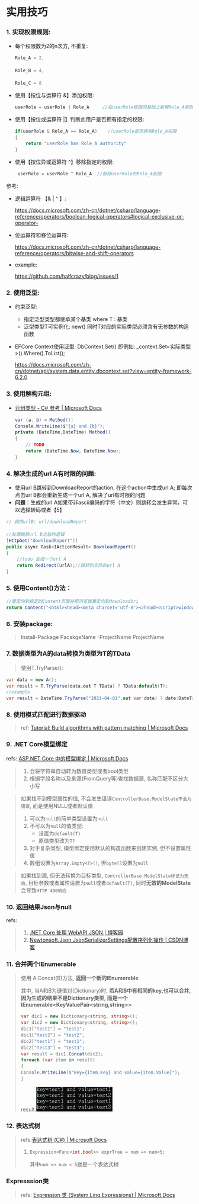 # 实用技巧

### 1. 实现权限规则: 

   + 每个权限数为2的n次方, 不重复:

     ```c#
     Role_A = 2,
     
     Role_B = 4,
     
     Role_C = 8
     ```

   + 使用【按位与运算符 &】添加权限: 

     ```c#
     userRole = userRole | Role_A     //在userRole权限的基础上新增Role_A权限
     ```

   + 使用【按位或运算符 |】判断此用户是否拥有指定的权限:

     ```c#
     if(userRole & Role_A == Role_A)	//userRole是否拥有Role_A权限
     {
         return "userRole has Role_A authority"
     }
     ```
     
   + 使用【按位异或运算符 ^】移除指定的权限:

     ```c#
      userRole = userRole ^ Role_A  //移除userRole的Role_A权限
     ```
   
     

   参考:

   + 逻辑运算符 【& | ^ 】:

     https://docs.microsoft.com/zh-cn/dotnet/csharp/language-reference/operators/boolean-logical-operators#logical-exclusive-or-operator-
   
   + 位运算符和移位运算符:
   
     https://docs.microsoft.com/zh-cn/dotnet/csharp/language-reference/operators/bitwise-and-shift-operators
   
   + example:
   
     https://github.com/halfcrazy/blog/issues/1

### 2. 使用泛型:

   + 约束泛型:
   
     + 指定泛型类型都继承某个基类 where T : 基类
     + 泛型类型T可实例化: new() 同时T对应的实际类型必须含有无参数的构造函数
   
   + EFCore Context使用泛型: DbContext.Set<TEntity>() 即例如: _context.Set<实际类型>().Where().ToList();
   
     https://docs.microsoft.com/zh-cn/dotnet/api/system.data.entity.dbcontext.set?view=entity-framework-6.2.0

### 3. 使用解构元组:

   + [元组类型 - C# 参考 | Microsoft Docs](https://docs.microsoft.com/zh-cn/dotnet/csharp/language-reference/builtin-types/value-tuples)

     ```c#
     var (a, b) = Method();
     Console.WriteLine($"{a} and {b}");
     private (DateTime,DateTime) Method()
     {
         // TODO 
         return (DateTime.Now, DateTime.Now);
     }
     ```

### 4. 解决生成的url A有时限的问题:

   + 使用url B跳转到DownloadReport的action, 在这个action中生成url A; 即每次点击url B都会重新生成一个url A, 解决了url有时限的问题
   + **问题**：生成的url A如果带非ascii编码的字符（中文）则跳转会发生异常，可以选择转码或者【5】

```c#
// 调用urlB: url/downloadReport

//处理跳转url B之后的逻辑
[HttpGet("downloadReport")]
public async Task<IActionResult> DownloadReport()
{
    //todo 生成一个url A
    return Redirect(urlA);//跳转到实际的url A
}

```
### 5. 使用Content()方法：

```c#
//重定向到指定的Content页面并把浏览器重定向到downloadUri
return Content("<html><head><meta charset='utf-8'></head><script>window.location.href ='" + downloadUri + "'</script></html>","text/html");
```

### 6. 安装package:

> Install-Package PacakgeName -ProjectName ProjectName



### 7. **数据类型为A的data转换为类型为T的TData**

> 使用T.TryParse():

```c#
var data = new A();
var result = T.TryParse(data,out T TData) ? TData:default(T);
//example
var result = DateTime.TryParse("2021-04-01",out var date) ? date:DateTime.Now;
```
### 8. 使用模式匹配进行数据驱动

> ref: [Tutorial: Build algorithms with pattern matching | Microsoft Docs](https://docs.microsoft.com/zh-cn/dotnet/csharp/fundamentals/tutorials/pattern-matching)

### 9. .NET Core模型绑定

refs: [ASP.NET Core 中的模型绑定 | Microsoft Docs](https://docs.microsoft.com/zh-cn/aspnet/core/mvc/models/model-binding?view=aspnetcore-3.1#type-conversion-errors)

> 1. 会将字符串自动转为数值类型或者bool类型
> 2. 根据字段名称以及来源(FromQuery等)查找数据源, 名称匹配不区分大小写

> 如果找不到模型属性的值, 不会发生错误``ControllerBase.ModelState不会为错误``, 而是使用NULL或者默认值
>
> 1. 可以为``null``的简单类型设置为``null``
> 2. 不可以为``null``的值类型:
>    - 设置为``default(T)``
>    - 原值类型改为``T?``
> 3. 对于复杂类型, 模型绑定使用默认的构造函数来创建实例, 但不设置属性值
> 4. 数组设置为``Array.Empty<T>()``, 但``byte[]``设置为``null``

> 如果找到源, 但无法转换为目标类型, ``ControllerBase.ModelState标记为无效``, 目标参数或者属性设置为``null``或者``default(T)``, 同时**无效的ModelState**会导致``HTTP 400响应``

### 10. 返回结果Json与null

refs: 

> 1. [.NET Core 处理 WebAPI JSON | 博客园](https://www.cnblogs.com/1312mn/p/14262985.html)
> 2. [Newtonsoft.Json JsonSerializerSettings配置序列化操作 | CSDN博客](https://blog.csdn.net/u011127019/article/details/72801033)

### 11. 合并两个IEnumerable<T>

> 使用 A.Concat(B)方法, **返回一个新的IEnumerable<T>**
>
> 其中, 当A和B为键值对(Dictionary)时, **若A和B中有相同的key,也可以合并,因为生成的结果不是Dictionary类型, 而是一个IEnumerable<KeyValuePair<string,string>>**
>
> ```c#
> var dic1 = new Dictionary<string, string>();
> var dic2 = new Dictionary<string, string>();
> dic1["test1"] = "test1";
> dic1["test2"] = "test2";
> dic2["test1"] = "test1";
> dic2["test3"] = "test3";
> var result = dic1.Concat(dic2);
> foreach (var item in result)
> {
> Console.WriteLine($"key={item.Key} and value={item.Value}");
> }
> ```
>
> result:![image-20210624185726245](15.实用技巧.assets/image-20210624185726245.png)
>
> 

### 12. 表达式树

> refs:[表达式树 (C#) | Microsoft Docs](https://docs.microsoft.com/zh-cn/dotnet/csharp/programming-guide/concepts/expression-trees/)
>
> 1. ```c#
>    Expression<Func<int,bool>> exprTree = num => num<5;
>    ```
>
>    其中``num => num < 5``就是一个表达式树

### Expresssion类

> refs: [Expression 类 (System.Linq.Expressions) | Microsoft Docs](https://docs.microsoft.com/zh-cn/dotnet/api/system.linq.expressions.expression?view=net-5.0#methods)